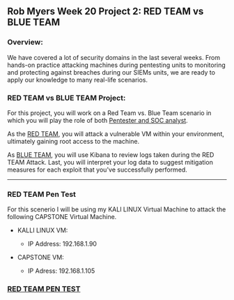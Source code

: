 ## Rob Myers Week 20 Project 2: RED TEAM vs BLUE TEAM

### Overview:

We have covered a lot of security domains in the last several weeks. From hands-on practice attacking machines during pentesting units to monitoring and protecting against breaches during our SIEMs units, we are ready to apply our knowledge to many real-life scenarios. 

### RED TEAM vs BLUE TEAM Project:

For this project, you will work on a Red Team vs. Blue Team scenario in which you will play the role of both <u>Pentester and SOC analyst</u>.

As the <u>RED TEAM</u>, you will attack a vulnerable VM within your environment, ultimately gaining root access to the machine. 


As <u>BLUE TEAM</u>, you will use Kibana to review logs taken during the RED TEAM Attack. Last, you will interpret your log data to suggest mitigation measures for each exploit that you've successfully performed.

---

### RED TEAM Pen Test

For this scenerio I will be using my KALI LINUX Virtual Machine to attack the following CAPSTONE Virtual Machine.

* KALLI LINUX VM:
    
    - IP Address: 192.168.1.90

* CAPSTONE VM:

    - IP Adress: 192.168.1.105 

### [RED TEAM PEN TEST](IMAGE/REDTEAM.md)  












